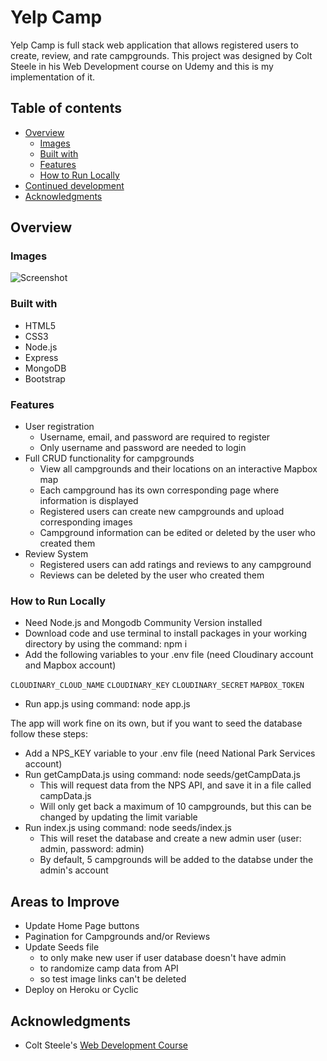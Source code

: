 # Yelp Camp

Yelp Camp is full stack web application that allows registered users to create, review, and rate campgrounds. This project was designed by Colt Steele in his Web Development course on Udemy and this is my implementation of it.

## Table of contents

- [Overview](#overview)
  - [Images](#images)
  - [Built with](#built-with)
  - [Features](#features)
  - [How to Run Locally](#how-to-run-locally)
- [Continued development](#continued-development)
- [Acknowledgments](#acknowledgments)

## Overview

### Images
![Screenshot](https://res.cloudinary.com/dnwkt7zdl/image/upload/v1705873449/YelpCamp/nm4gnr0yge68dmm7cd4z.png)

### Built with

- HTML5
- CSS3
- Node.js
- Express
- MongoDB
- Bootstrap

### Features

* User registration
    - Username, email, and password are required to register
    - Only username and password are needed to login
* Full CRUD functionality for campgrounds
    - View all campgrounds and their locations on an interactive Mapbox map
    - Each campground has its own corresponding page where information is displayed
    - Registered users can create new campgrounds and upload corresponding images
    - Campground information can be edited or deleted by the user who created them
* Review System
    - Registered users can add ratings and reviews to any campground
    - Reviews can be deleted by the user who created them

### How to Run Locally

* Need Node.js and Mongodb Community Version installed
* Download code and use terminal to install packages in your working directory by using the command: npm i
* Add the following variables to your .env file (need Cloudinary account and Mapbox account)

`CLOUDINARY_CLOUD_NAME`
`CLOUDINARY_KEY`
`CLOUDINARY_SECRET`
`MAPBOX_TOKEN`

* Run app.js using command: node app.js

The app will work fine on its own, but if you want to seed the database follow these steps:
* Add a NPS_KEY variable to your .env file (need National Park Services account)
* Run getCampData.js using command: node seeds/getCampData.js
    - This will request data from the NPS API, and save it in a file called campData.js
    - Will only get back a maximum of 10 campgrounds, but this can be changed by updating the limit variable
* Run index.js using command: node seeds/index.js
    - This will reset the database and create a new admin user (user: admin, password: admin)
    - By default, 5 campgrounds will be added to the databse under the admin's account

## Areas to Improve

- Update Home Page buttons
- Pagination for Campgrounds and/or Reviews
- Update Seeds file
    - to only make new user if user database doesn't have admin
    - to randomize camp data from API
    - so test image links can't be deleted
- Deploy on Heroku or Cyclic

## Acknowledgments

- Colt Steele's [Web Development Course](https://www.udemy.com/course/the-web-developer-bootcamp/)
